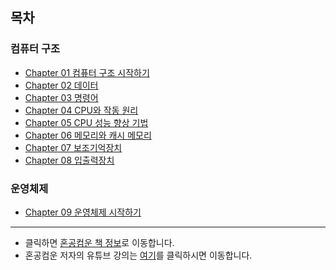 ## 목차
### 컴퓨터 구조
- [Chapter 01 컴퓨터 구조 시작하기]()
- [Chapter 02 데이터]()
- [Chapter 03 명령어](/CS/hongong/Chapter-03-1-소스코드와-명령어.md)
- [Chapter 04 CPU와 작동 원리]()
- [Chapter 05 CPU 성능 향상 기법](/CS/hongong/Chapter-05-1-빠른-CPU를-위한-설계-기법.md)
- [Chapter 06 메모리와 캐시 메모리](/CS/hongong/Chapter-06-1-RAM의-특징과-종류.md)
- [Chapter 07 보조기억장치](/CS/hongong/Chapter-07-1-다양한-보조기억장치.md)
- [Chapter 08 입출력장치](/CS/hongong/Chapter-08-1-장치-컨트롤러와-장치-드라이버.md)

### 운영체제
- [Chapter 09 운영체제 시작하기](/CS/hongong/Chapter-09-1-운영체제를-알아야-하는-이유.md)
---
- 클릭하면 [혼공컴운 책 정보](https://hongong.hanbit.co.kr/%EC%BB%B4%ED%93%A8%ED%84%B0-%EA%B5%AC%EC%A1%B0-%EC%9A%B4%EC%98%81%EC%B2%B4%EC%A0%9C/)로 이동합니다.
- 혼공컴운 저자의 유튜브 강의는 [여기](https://www.youtube.com/watch?v=bls_GjX-4U8)를 클릭하시면 이동합니다.